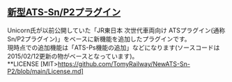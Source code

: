 ## <ins>新型ATS-Sn/P2プラグイン</ins>  
Unicorn氏が以前公開していた「JR東日本 次世代車両向け ATSプラグイン(通称Sn/P2プラグイン)」をベースに新機能を追加したプラグインです。  
現時点での追加機能は「ATS-Ps機能の追加」などになります(ソースコードは2015/02/12更新の物がベースとなっています)。  
**LICENSE
[MIT>https://github.com/TomyRailway/NewATS-Sn-P2/blob/main/License.md]
